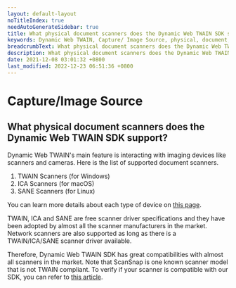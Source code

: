 ```yaml
---
layout: default-layout
noTitleIndex: true
needAutoGenerateSidebar: true
title: What physical document scanners does the Dynamic Web TWAIN SDK support?
keywords: Dynamic Web TWAIN, Capture/ Image Source, physical, document, scanner, support
breadcrumbText: What physical document scanners does the Dynamic Web TWAIN SDK support?
description: What physical document scanners does the Dynamic Web TWAIN SDK support?
date: 2021-12-08 03:01:32 +0800
last_modified: 2022-12-23 06:51:36 +0800
---
```


# Capture/Image Source

## What physical document scanners does the Dynamic Web TWAIN SDK support?

Dynamic Web TWAIN's main feature is interacting with imaging devices like scanners and cameras. Here is the list of supported document scanners.

1. TWAIN Scanners (for Windows)
2. ICA Scanners (for macOS)
3. SANE Scanners (for Linux)

You can learn more details about each type of device on <a href="{{site.getstarted}}Hardware.html" target="_blank">this page</a>.

TWAIN, ICA and SANE are free scanner driver specifications and they have been adopted by almost all the scanner manufacturers in the market. Network scanners are also supported as long as there is a TWAIN/ICA/SANE scanner driver available.

Therefore, Dynamic Web TWAIN SDK has great compatibilities with almost all scanners in the market. Note that ScanSnap is one known scanner model that is not TWAIN compliant. To verify if your scanner is compatible with our SDK, you can refer to [this article](/_articles/faq/verify-if-device-is-supported.md).

